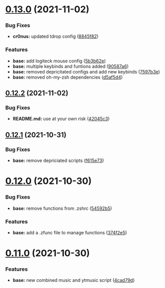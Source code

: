 # [0.13.0](https://github.com/umgbhalla/dotstow/compare/v0.12.2...v0.13.0) (2021-11-02)


### Bug Fixes

* **cr0nus:** updated tdrop config ([8845f82](https://github.com/umgbhalla/dotstow/commit/8845f829ccedc5e7edb2081a483006bcb46cf14f))


### Features

* **base:** add logiteck mouse config ([5b3b62e](https://github.com/umgbhalla/dotstow/commit/5b3b62e9c2483eb09c54cc0c4e20bc774dee095e))
* **base:** multiple keybinds and funtions added ([90587a6](https://github.com/umgbhalla/dotstow/commit/90587a61927565cf69184b634808431cbcf14835))
* **base:** removed depricitated configs and add new keybinds ([7597b3e](https://github.com/umgbhalla/dotstow/commit/7597b3ea4043c68fc92b5a4af7404c6cfe4a8a98))
* **base:** removed oh-my-zsh dependencies ([d5af5d4](https://github.com/umgbhalla/dotstow/commit/d5af5d4c9d578060bca68a5951ad64481bb10b4b))



## [0.12.2](https://github.com/umgbhalla/dotstow/compare/v0.12.1...v0.12.2) (2021-11-02)


### Bug Fixes

* **README.md:** use at your own risk ([42045c3](https://github.com/umgbhalla/dotstow/commit/42045c3cd3247e11cf6533be56b066f62624806f))



## [0.12.1](https://github.com/umgbhalla/dotstow/compare/v0.12.0...v0.12.1) (2021-10-31)


### Bug Fixes

* **base:** remove depriciated scripts ([f615e73](https://github.com/umgbhalla/dotstow/commit/f615e73928796f54e160f65ea14f0461b382bf67))



# [0.12.0](https://github.com/umgbhalla/dotstow/compare/v0.11.0...v0.12.0) (2021-10-30)


### Bug Fixes

* **base:** remove functions from .zshrc ([54592b5](https://github.com/umgbhalla/dotstow/commit/54592b52261625280a86edacdc6216e64365eb4f))


### Features

* **base:** add a .zfunc file to manage functions ([374f2e5](https://github.com/umgbhalla/dotstow/commit/374f2e503b0831c5d27474b98b766079bf5d284b))



# [0.11.0](https://github.com/umgbhalla/dotstow/compare/v0.10.0...v0.11.0) (2021-10-30)


### Features

* **base:** new combined music and ytmusic script ([4cad79d](https://github.com/umgbhalla/dotstow/commit/4cad79d53a2fc08eee7ed7c09cb21c4e3d68eedd))



